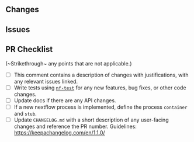 ## Changes

<!--
Provide a summary of what is included in this Pull Request (PR).
-->

## Issues

<!--
Reference any issues related to this PR.
If this PR fixes any issues, [use a keyword](https://docs.github.com/en/issues/tracking-your-work-with-issues/linking-a-pull-request-to-an-issue#linking-a-pull-request-to-an-issue-using-a-keyword)
when referring to the issue.
-->

## PR Checklist

(~Strikethrough~ any points that are not applicable.)

- [ ] This comment contains a description of changes with justifications, with any relevant issues linked.
- [ ] Write tests using [`nf-test`](https://www.nf-test.com/) for any new features, bug fixes, or other code changes.
- [ ] Update docs if there are any API changes.
- [ ] If a new nextflow process is implemented, define the process `container` and `stub`.
- [ ] Update `CHANGELOG.md` with a short description of any user-facing changes and reference the PR number. Guidelines: https://keepachangelog.com/en/1.1.0/
